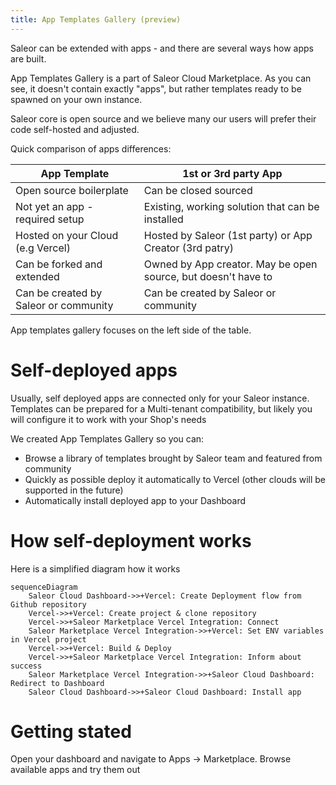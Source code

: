 ```yaml
---
title: App Templates Gallery (preview)
---
```


Saleor can be extended with apps - and there are several ways how apps are built.

App Templates Gallery is a part of Saleor Cloud Marketplace. As you can see, it doesn't contain exactly "apps",
but rather templates ready to be spawned on your own instance.

Saleor core is open source and we believe many our users will prefer their code self-hosted and adjusted.

Quick comparison of apps differences:

| App Template                          | 1st or 3rd party App                                          |
| ------------------------------------- | ------------------------------------------------------------- |
| Open source boilerplate               | Can be closed sourced                                         |
| Not yet an app - required setup       | Existing, working solution that can be installed              |
| Hosted on your Cloud (e.g Vercel)     | Hosted by Saleor (1st party) or App Creator (3rd patry)       |
| Can be forked and extended            | Owned by App creator. May be open source, but doesn't have to |
| Can be created by Saleor or community | Can be created by Saleor or community                         |

App templates gallery focuses on the left side of the table.

# Self-deployed apps

Usually, self deployed apps are connected only for your Saleor instance. Templates can be prepared for a Multi-tenant
compatibility, but likely you will configure it to work with your Shop's needs

We created App Templates Gallery so you can:

- Browse a library of templates brought by Saleor team and featured from community
- Quickly as possible deploy it automatically to Vercel (other clouds will be supported in the future)
- Automatically install deployed app to your Dashboard

# How self-deployment works

Here is a simplified diagram how it works

```mermaid
sequenceDiagram
    Saleor Cloud Dashboard->>+Vercel: Create Deployment flow from Github repository
    Vercel->>+Vercel: Create project & clone repository
    Vercel->>+Saleor Marketplace Vercel Integration: Connect
    Saleor Marketplace Vercel Integration->>+Vercel: Set ENV variables in Vercel project
    Vercel->>+Vercel: Build & Deploy
    Vercel->>+Saleor Marketplace Vercel Integration: Inform about success
    Saleor Marketplace Vercel Integration->>+Saleor Cloud Dashboard: Redirect to Dashboard
    Saleor Cloud Dashboard->>+Saleor Cloud Dashboard: Install app
```

# Getting stated

Open your dashboard and navigate to Apps -> Marketplace. Browse available apps and try them out
